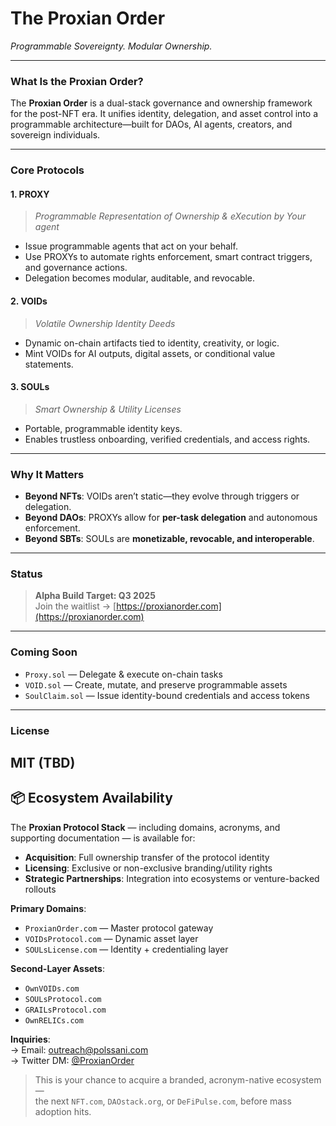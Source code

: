 # The Proxian Order  
*Programmable Sovereignty. Modular Ownership.*

---

### What Is the Proxian Order?

The **Proxian Order** is a dual-stack governance and ownership framework for the post-NFT era. It unifies identity, delegation, and asset control into a programmable architecture—built for DAOs, AI agents, creators, and sovereign individuals.

---

### Core Protocols

#### **1. PROXY**
> *Programmable Representation of Ownership & eXecution by Your agent*

- Issue programmable agents that act on your behalf.
- Use PROXYs to automate rights enforcement, smart contract triggers, and governance actions.
- Delegation becomes modular, auditable, and revocable.

#### **2. VOIDs**
> *Volatile Ownership Identity Deeds*

- Dynamic on-chain artifacts tied to identity, creativity, or logic.
- Mint VOIDs for AI outputs, digital assets, or conditional value statements.

#### **3. SOULs**
> *Smart Ownership & Utility Licenses*

- Portable, programmable identity keys.
- Enables trustless onboarding, verified credentials, and access rights.

---

### Why It Matters

- **Beyond NFTs**: VOIDs aren’t static—they evolve through triggers or delegation.
- **Beyond DAOs**: PROXYs allow for **per-task delegation** and autonomous enforcement.
- **Beyond SBTs**: SOULs are **monetizable, revocable, and interoperable**.

---

### Status

> **Alpha Build Target: Q3 2025**  
> Join the waitlist → [https://proxianorder.com](https://proxianorder.com)

---

### Coming Soon

- `Proxy.sol` — Delegate & execute on-chain tasks
- `VOID.sol` — Create, mutate, and preserve programmable assets
- `SoulClaim.sol` — Issue identity-bound credentials and access tokens

---

### License

MIT (TBD)
---

## 📦 Ecosystem Availability

The **Proxian Protocol Stack** — including domains, acronyms, and supporting documentation — is available for:

- **Acquisition**: Full ownership transfer of the protocol identity  
- **Licensing**: Exclusive or non-exclusive branding/utility rights  
- **Strategic Partnerships**: Integration into ecosystems or venture-backed rollouts  

**Primary Domains**:  
- `ProxianOrder.com` — Master protocol gateway  
- `VOIDsProtocol.com` — Dynamic asset layer  
- `SOULsLicense.com` — Identity + credentialing layer  

**Second-Layer Assets**:  
- `OwnVOIDs.com`  
- `SOULsProtocol.com`  
- `GRAILsProtocol.com`  
- `OwnRELICs.com`  

**Inquiries**:  
→ Email: [outreach@polssani.com](mailto:outreach@polssani.com)  
→ Twitter DM: [@ProxianOrder](https://twitter.com/ProxianOrder)  

> This is your chance to acquire a branded, acronym-native ecosystem —  
> the next `NFT.com`, `DAOstack.org`, or `DeFiPulse.com`, before mass adoption hits.
